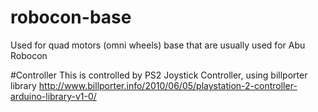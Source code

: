 # robocon-base
Used for quad motors (omni wheels) base that are usually used for Abu Robocon

#Controller
This is controlled by PS2 Joystick Controller, using billporter library http://www.billporter.info/2010/06/05/playstation-2-controller-arduino-library-v1-0/